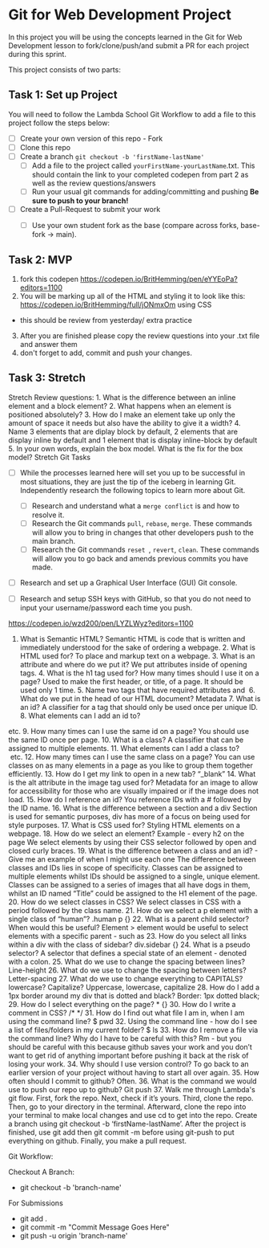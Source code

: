 # Git for Web Development Project
In this project you will be using the concepts learned in the Git for Web Development lesson to fork/clone/push/and submit a PR for each project during this sprint.

This project consists of two parts:

## Task 1: Set up Project
You will need to follow the Lambda School Git Workflow to add a file to this project follow the steps below:

- [ ] Create your own version of this repo - Fork
- [ ] Clone this repo
- [ ] Create a branch `git checkout -b 'firstName-lastName'`
  - [ ] Add a file to the project called `yourFirstName-yourLastName`.txt. This should contain the link to your completed codepen from part 2 as well as the review questions/answers
  - [ ] Run your usual git commands for adding/committing and pushing **Be sure to push to your branch!**
- [ ] Create a Pull-Request to submit your work
  - [ ] Use your own student fork as the base (compare across forks, base-fork -> main).


## Task 2: MVP
1. fork this codepen https://codepen.io/BritHemming/pen/eYYEoPa?editors=1100
2. You will be marking up all of the HTML and styling it to look like this: https://codepen.io/BritHemming/full/jONmxOm using CSS
* this should be review from yesterday/ extra practice
3. After you are finished please copy the review questions into your .txt file and answer them
4. don't forget to add, commit and push your changes.


## Task 3: Stretch
Stretch Review questions: 
    1. What is the difference between an inline element and a block element?
    2. What happens when an element is positioned absolutely? 
    3. How do I make an element take up only the amount of space it needs but also have the ability to give it a width? 
    4. Name 3 elements that are diplay block by default, 2 elements that are display inline by default and 1 element that is display inline-block by default
    5. In your own words, explain the box model. What is the fix for the box model? 
Stretch Git Tasks
- [ ] While the processes learned here will set you up to be successful in most situations, they are just the tip of the iceberg in learning Git. Independently research the following topics to learn more about Git.
  - [ ] Research and understand what a `merge conflict` is and how to resolve it.
  - [ ] Research the Git commands `pull`, `rebase`, `merge`. These commands will allow you to bring in changes that other developers push to the main branch.
  - [ ] Research the Git commands `reset `, `revert`, `clean`. These commands will allow you to go back and amends previous commits you have made.

- [ ] Research and set up a Graphical User Interface (GUI) Git console. 

- [ ] Research and setup SSH keys with GitHub, so that you do not need to input your username/password each time you push. 


https://codepen.io/wzd200/pen/LYZLWyz?editors=1100

   1. What is Semantic HTML?
Semantic HTML is code that is written and immediately understood for the sake of ordering a webpage.
    2. What is HTML used for?
To place and markup text on a webpage. 
    3. What is an attribute and where do we put it?
We put attributes inside of opening tags. 
    4. What is the h1 tag used for? How many times should I use it on a page?
Used to make the first header, or title, of a page. It should be used only 1 time.
    5. Name two tags that have required attributes
<a> and <img>
    6. What do we put in the head of our HTML document?
Metadata 
    7. What is an id?
A classifier for a tag that should only be used once per unique ID. 
    8. What elements can I add an id to?
<div> <section> etc.
    9. How many times can I use the same id on a page?
You should use the same ID once per page. 
    10. What is a class?
A classifier that can be assigned to multiple elements.
    11. What elements can I add a class to? 
<div> <section> <img> etc.
    12. How many times can I use the same class on a page?
You can use classes on as many elements in a page as you like to group them together efficiently. 
    13. How do I get my link to open in a new tab?
“_blank”
    14. What is the alt attribute in the image tag used for?
Metadata for an image to allow for accessibility for those who are visually impaired or if the image does not load.
    15. How do I reference an id?
You reference IDs with a # followed by the ID name.
    16. What is the difference between a section and a div
Section is used for semantic purposes, div has more of a focus on being used for style purposes.
    17. What is CSS used for?
Styling HTML elements on a webpage. 
    18. How do we select an element? Example - every h2 on the page
We select elements by using their CSS selector followed by open and closed curly braces.
    19. What is the difference between a class and an id? - Give me an example of when I might use each one
The difference between classes and IDs lies in scope of specificity. Classes can be assigned to multiple elements whilst IDs should be assigned to a single, unique element. Classes can be assigned to a series of images that all have dogs in them, whilst an ID named “Title” could be assigned to the H1 element of the page.
    20. How do we select classes in CSS?
We select classes in CSS with a period followed by the class name.
    21. How do we select a p element with a single class of “human”?
.human p {}
    22. What is a parent child selector? When would this be useful?
Element > element would be useful to select elements with a specific parent - such as <divs>
    23. How do you select all links within a div with the class of sidebar?
div.sidebar {}
    24. What is a pseudo selector?
A selector that defines a special state of an element - denoted with a colon.
    25. What do we use to change the spacing between lines?
Line-height
    26. What do we use to change the spacing between letters?
Letter-spacing
    27. What do we use to change everything to CAPITALS? lowercase? Capitalize?
Uppercase, lowercase, capitalize
    28. How do I add a 1px border around my div that is dotted and black?
Border: 1px dotted black;
    29. How do I select everything on the page?
* {} 
    30. How do I write a comment in CSS?
/*  */
    31. How do I find out what file I am in, when I am using the command line?
$ pwd 
    32. Using the command line - how do I see a list of files/folders in my current folder?
$ ls
    33. How do I remove a file via the command line? Why do I have to be careful with this?
Rm - but you should be careful with this because github saves your work and you don’t want to get rid of anything important before pushing it back at the risk of losing your work. 
    34. Why should I use version control? 
To go back to an earlier version of your project without having to start all over again.
    35. How often should I commit to github?
Often.
    36. What is the command we would use to push our repo up to github?
Git push 
    37. Walk me through Lambda's git flow.
First, fork the repo. Next, check if it’s yours. Third, clone the repo. Then, go to your directory in the terminal. Afterward, clone the repo into your terminal to make local changes and use cd to get into the repo. Create a branch using git checkout -b ‘firstName-lastName’. After the project is finished, use git add then git commit -m before using git-push to put everything on github. Finally, you make a pull request. 



Git Workflow: 

Checkout A Branch: 
- git checkout -b 'branch-name'

For Submissions
- git add . 
- git commit -m "Commit Message Goes Here"
- git push -u origin 'branch-name'